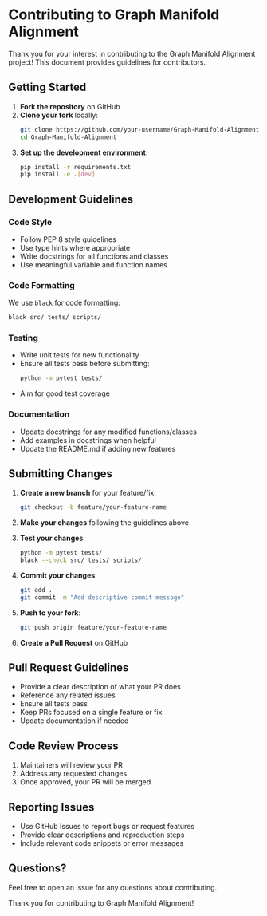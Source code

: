 # Contributing to Graph Manifold Alignment

Thank you for your interest in contributing to the Graph Manifold Alignment project! This document provides guidelines for contributors.

## Getting Started

1. **Fork the repository** on GitHub
2. **Clone your fork** locally:
   ```bash
   git clone https://github.com/your-username/Graph-Manifold-Alignment.git
   cd Graph-Manifold-Alignment
   ```
3. **Set up the development environment**:
   ```bash
   pip install -r requirements.txt
   pip install -e .[dev]
   ```

## Development Guidelines

### Code Style

- Follow PEP 8 style guidelines
- Use type hints where appropriate
- Write docstrings for all functions and classes
- Use meaningful variable and function names

### Code Formatting

We use `black` for code formatting:

```bash
black src/ tests/ scripts/
```

### Testing

- Write unit tests for new functionality
- Ensure all tests pass before submitting:
  ```bash
  python -m pytest tests/
  ```
- Aim for good test coverage

### Documentation

- Update docstrings for any modified functions/classes
- Add examples in docstrings when helpful
- Update the README.md if adding new features

## Submitting Changes

1. **Create a new branch** for your feature/fix:
   ```bash
   git checkout -b feature/your-feature-name
   ```

2. **Make your changes** following the guidelines above

3. **Test your changes**:
   ```bash
   python -m pytest tests/
   black --check src/ tests/ scripts/
   ```

4. **Commit your changes**:
   ```bash
   git add .
   git commit -m "Add descriptive commit message"
   ```

5. **Push to your fork**:
   ```bash
   git push origin feature/your-feature-name
   ```

6. **Create a Pull Request** on GitHub

## Pull Request Guidelines

- Provide a clear description of what your PR does
- Reference any related issues
- Ensure all tests pass
- Keep PRs focused on a single feature or fix
- Update documentation if needed

## Code Review Process

1. Maintainers will review your PR
2. Address any requested changes
3. Once approved, your PR will be merged

## Reporting Issues

- Use GitHub Issues to report bugs or request features
- Provide clear descriptions and reproduction steps
- Include relevant code snippets or error messages

## Questions?

Feel free to open an issue for any questions about contributing.

Thank you for contributing to Graph Manifold Alignment!

